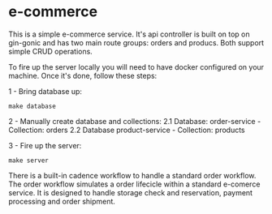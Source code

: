 # e-commerce

This is a simple e-commerce service. It's api controller is built on top on gin-gonic and has two main route groups: orders and producs. Both support simple CRUD operations.

To fire up the server locally you will need to have docker configured on your machine. Once it's done, follow these steps:

1 - Bring database up:

```
make database
```
2 - Manually create database and collections: 
2.1 Database: order-service - Collection: orders
2.2 Database product-service - Collection: products

3 - Fire up the server:

```
make server
```

There is a built-in cadence workflow to handle a standard order workflow. The order workflow simulates a order lifecicle within a standard e-comerce service. It is designed to handle storage check and reservation, payment processing and order shipment.
